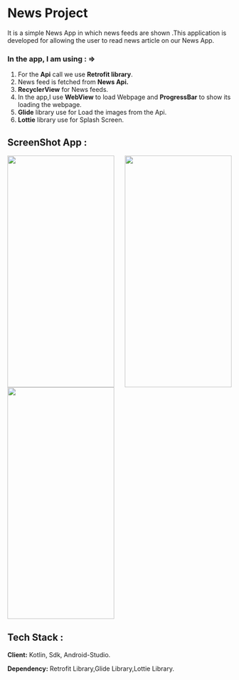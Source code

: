 # News Project
It is a simple News App in which news feeds are shown .This application is developed for allowing
the user to read news article on our News App.

### In the app, I am using : =>

1. For the **Api** call we use **Retrofit library**.
2. News feed is fetched from **News Api.**
3. **RecyclerView** for News feeds.
4. In the app,I use **WebView** to load Webpage and **ProgressBar** to show its loading the webpage.
5. **Glide** library use for Load the images from the Api.
6. **Lottie** library use for Splash Screen.

## ScreenShot App :
<img align="left" width="240px" height="520px" src="https://user-images.githubusercontent.com/80156271/179530973-3a64ca9e-ea81-4c92-a987-8830d1dbfec9.jpg">
<img align="right" width="240px" height="520px" src="https://user-images.githubusercontent.com/80156271/179530988-77e96110-85da-4f63-ae9c-b11155ad13d3.jpg">
<img align="centre" width="240px" height="520px" src="https://user-images.githubusercontent.com/80156271/179530984-abf667dc-2875-4f81-93d9-5b3d26d2b28a.jpg">

## Tech Stack :
**Client:** Kotlin, Sdk, Android-Studio.

**Dependency:** Retrofit Library,Glide Library,Lottie Library. 
